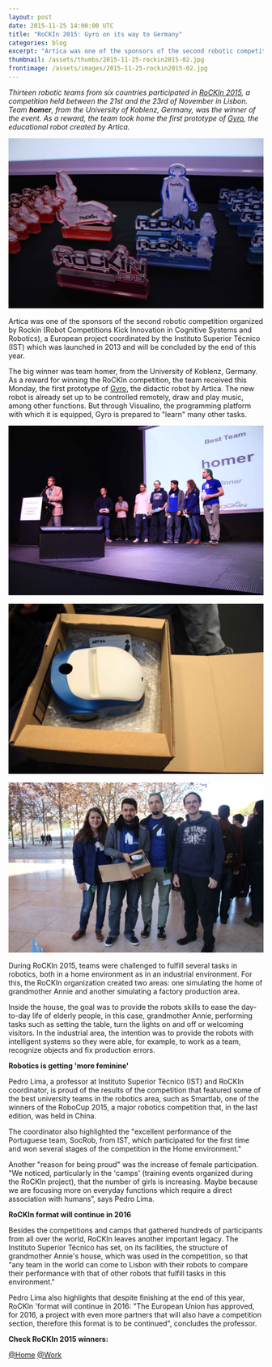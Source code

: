 ```yaml
---
layout: post
date: 2015-11-25 14:00:00 UTC
title: "RoCKIn 2015: Gyro on its way to Germany"
categories: blog
excerpt: "Artica was one of the sponsors of the second robotic competition organized by RoCKIn"
thumbnail: /assets/thumbs/2015-11-25-rockin2015-02.jpg
frontimage: /assets/images/2015-11-25-rockin2015-02.jpg
---
```


*Thirteen robotic teams from six countries participated in [RoCKIn 2015][1], a competition held between the 21st and the 23rd of November in Lisbon. Team **homer**, from the University of Koblenz, Germany, was the winner of the event. As a reward, the team took home the first prototype of [Gyro][2], the educational robot created by Artica.*

![](/assets/images/2015-11-25-rockin2015-01.jpg)

Artica was one of the sponsors of the second robotic competition organized by Rockin (Robot Competitions Kick Innovation in Cognitive Systems and Robotics), a European project coordinated by the Instituto Superior Técnico (IST) which was launched in 2013 and will be concluded by the end of this year.

The big winner was team homer, from the University of Koblenz, Germany. As a reward for winning the RoCKIn competition, the team received this Monday, the first prototype of [Gyro][2], the didactic robot by Artica. The new robot is already set up to be controlled remotely, draw and play music, among other functions. But through Visualino, the programming platform with which it is equipped, Gyro is prepared to "learn" many other tasks.

![](/assets/images/2015-11-25-rockin2015-03.jpg)

![](/assets/images/2015-11-25-rockin2015-04.jpg)

![](/assets/images/2015-11-25-rockin2015-02.jpg)

During RoCKIn 2015, teams were challenged to fulfill several tasks in robotics, both in a home environment as in an industrial environment. For this, the RoCKIn organization created two areas: one simulating the home of grandmother Annie and another simulating a factory production area.

Inside the house, the goal was to provide the robots skills to ease the day-to-day life of elderly people, in this case, grandmother Annie, performing tasks such as setting the table, turn the lights on and off or welcoming visitors. In the industrial area, the intention was to provide the robots with intelligent systems so they were able, for example, to work as a team, recognize objects and fix production errors.

**Robotics is getting 'more feminine'**

Pedro Lima, a professor at Instituto Superior Técnico (IST) and RoCKIn coordinator, is proud of the results of the competition that featured some of the best university teams in the robotics area, such as Smartlab, one of the winners of the RoboCup 2015, a major robotics competition that, in the last edition, was held in China.

The coordinator also highlighted the "excellent performance of the Portuguese team, SocRob, from IST, which participated for the first time and won several stages of the competition in the Home environment."

Another "reason for being proud" was the increase of female participation. "We noticed, particularly in the 'camps' (training events organized during the RoCKIn project), that the number of girls is increasing. Maybe because we are focusing more on everyday functions which require a direct association with humans”, says Pedro Lima.

**RoCKIn format will continue in 2016**

Besides the competitions and camps that gathered hundreds of participants from all over the world, RoCKIn leaves another important legacy. The Instituto Superior Técnico has set, on its facilities, the structure of grandmother Annie's house, which was used in the competition, so that "any team in the world can come to Lisbon with their robots to compare their performance with that of other robots that fulfill tasks in this environment."

Pedro Lima also highlights that despite finishing at the end of this year, RoCKIn 'format will continue in 2016: "The European Union has approved, for 2016, a project with even more partners that will also have a competition section, therefore this format is to be continued", concludes the professor.

**Check RoCKIn 2015 winners:**

[@Home][3]
[@Work][4]

[1]: http://rockinrobotchallenge.eu/rockin2015.php
[2]: http://gyro.artica.cc
[3]: http://rockinrobotchallenge.eu/rockin2015_athome_finalresults.pdf
[4]: http://rockinrobotchallenge.eu/rockin2015_atwork_finalresults.pdf
